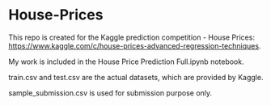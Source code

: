 # House-Prices

This repo is created for the Kaggle prediction competition - House Prices: https://www.kaggle.com/c/house-prices-advanced-regression-techniques.

My work is included in the House Price Prediction Full.ipynb notebook.

train.csv and test.csv are the actual datasets, which are provided by Kaggle.

sample_submission.csv is used for submission purpose only.
